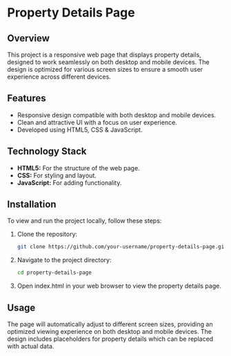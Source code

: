 # Property Details Page

## Overview
This project is a responsive web page that displays property details, designed to work seamlessly on both desktop and mobile devices. The design is optimized for various screen sizes to ensure a smooth user experience across different devices.

## Features
- Responsive design compatible with both desktop and mobile devices.
- Clean and attractive UI with a focus on user experience.
- Developed using HTML5, CSS & JavaScript.

## Technology Stack
- **HTML5:** For the structure of the web page.
- **CSS:** For styling and layout.
- **JavaScript:** For adding functionality.

## Installation
To view and run the project locally, follow these steps:

1. Clone the repository:
   ```bash
   git clone https://github.com/your-username/property-details-page.git

2. Navigate to the project directory:
   ```bash
   cd property-details-page

3. Open index.html in your web browser to view the property details page.

## Usage
The page will automatically adjust to different screen sizes, providing an optimized viewing experience on both desktop and mobile devices.
The design includes placeholders for property details which can be replaced with actual data.